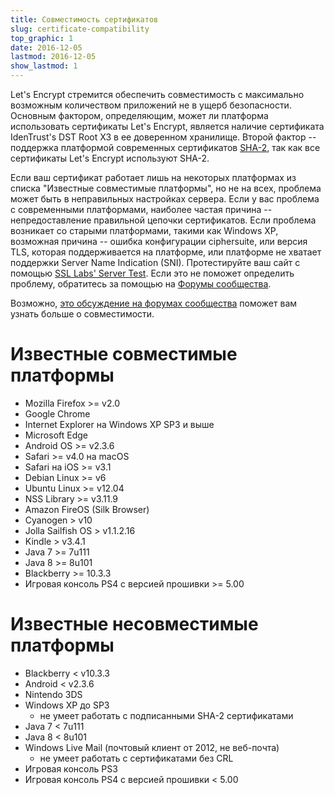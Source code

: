 ```yaml
---
title: Совместимость сертификатов
slug: certificate-compatibility
top_graphic: 1
date: 2016-12-05
lastmod: 2016-12-05
show_lastmod: 1
---
```



Let's Encrypt стремится обеспечить совместимость с максимально возможным количеством приложений не в ущерб безопасности. Основным фактором, определяющим, может ли платформа использовать сертификаты Let's Encrypt, является наличие сертификата IdenTrust's DST Root X3 в ее доверенном хранилище. Второй фактор -- поддержка платформой современных  сертификатов [SHA-2](https://konklone.com/post/why-google-is-hurrying-the-web-to-kill-sha-1), так как все сертификаты Let's Encrypt используют SHA-2.

Если ваш сертификат работает лишь на некоторых платформах из списка "Известные совместимые платформы", но не на всех, проблема может быть в неправильных настройках сервера. Если у вас проблема с современными платформами, наиболее частая причина -- непредоставление правильной цепочки сертификатов. Если проблема возникает со старыми платформами, такими как Windows XP, возможная причина -- ошибка конфигурации ciphersuite, или версия TLS, которая поддерживается на платформе, или платформе не хватает поддержки Server Name Indication (SNI). Протестируйте ваш сайт с помощью [SSL Labs' Server Test](https://www.ssllabs.com/ssltest/). Если это не поможет определить проблему, обратитесь за помощью на [Форумы сообщества](https://community.letsencrypt.org/).

Возможно, [это обсуждение на форумах сообщества](https://community.letsencrypt.org/t/which-browsers-and-operating-systems-support-lets-encrypt/) поможет вам узнать больше о совместимости.

# Известные совместимые платформы

* Mozilla Firefox >= v2.0
* Google Chrome
* Internet Explorer на Windows XP SP3 и выше
* Microsoft Edge
* Android OS >= v2.3.6
* Safari >= v4.0 на macOS
* Safari на iOS >= v3.1
* Debian Linux >= v6
* Ubuntu Linux >= v12.04
* NSS Library >= v3.11.9
* Amazon FireOS (Silk Browser)
* Cyanogen > v10
* Jolla Sailfish OS > v1.1.2.16
* Kindle > v3.4.1
* Java 7 >= 7u111
* Java 8 >= 8u101
* Blackberry >= 10.3.3
* Игровая консоль PS4 с версией прошивки >= 5.00

# Известные несовместимые платформы

* Blackberry < v10.3.3
* Android < v2.3.6
* Nintendo 3DS
* Windows XP до SP3
  * не умеет работать с подписанными SHA-2 сертификатами
* Java 7 < 7u111
* Java 8 < 8u101
* Windows Live Mail (почтовый клиент от 2012, не веб-почта)
  * не умеет работать с сертификатами без CRL
* Игровая консоль PS3
* Игровая консоль PS4 с версией прошивки < 5.00
